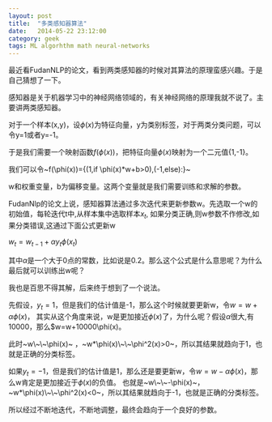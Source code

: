 ```yaml
---
layout: post
title:  "多类感知器算法"
date:   2014-05-22 23:12:00
category: geek
tags: ML algorhthm math neural-networks
---
```


<p class="excerpt">
<!--excerpt-->
最近看FudanNLP的论文，看到两类感知器的时候对其算法的原理蛮感兴趣。于是自己猜想了一下。
<!--excerpt-->
</p>

感知器是关于机器学习中的神经网络领域的，有关神经网络的原理我就不说了。主要讲两类感知器。

对于一个样本(x,y)，设$\phi(x)$为特征向量，y为类别标签，对于两类分类问题，可以令y=1或者y=-1。

于是我们需要一个映射函数$f(\phi(x))$，把特征向量$\phi(x)$映射为一个二元值{1,-1}。

我们可以令~f(\phi(x))={(1,if \phi(x)\*w+b>0),(-1,else):}~

w和权重变量，b为偏移变量。这两个变量就是我们需要训练和求解的参数。

FudanNlp的论文上说，感知器算法通过多次迭代来更新参数w。先选取一个w的初始值，每轮迭代t中,从样本集中选取样本$x_t$,
如果分类正确,则w参数不作修改,如果分类错误,这通过下面公式更新w

$w_t=w_{t-1}+\alpha y_t\phi(x_t)$

其中$\alpha$是一个大于0点的常数，比如说是0.2。那么这个公式是什么意思呢？为什么最后就可以训练出w呢？

我也是百思不得其解，后来终于想到了一个说法。

先假设，$y_t=1$，但是我们的估计值是-1，那么这个时候就要更新w，令$w=w+\alpha\phi(x)$，
其实从这个角度来说，w是更加接近$\phi(x)$了，为什么呢？假设$\alpha$很大,有10000，那么$w=w+10000\phi(x)。

此时~w\\~\\~\phi(x)~ ，~w\*\phi(x)\\~\\~\phi^2(x)>0~，所以其结果就趋向于1，也就是正确的分类标签。

如果$y_t=-1$，但是我们的估计值是1，那么还是要更新w，令$w=w-\alpha\phi(x)$，那么w肯定是更加接近于$\phi(x)$的负值。
也就是~w\\~\\~-\phi(x)~，~w\*\phi(x)\\~\\~\phi^2(x)&lt;0~，所以其结果就趋向于-1，也就是正确的分类标签。

所以经过不断地迭代，不断地调整，最终会趋向于一个良好的参数。

